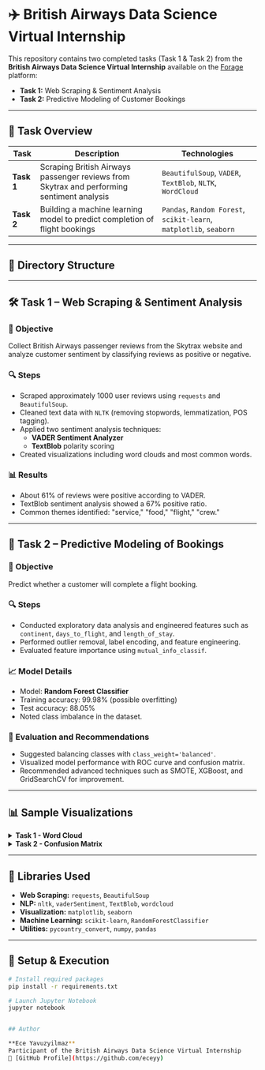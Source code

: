 # ✈️ British Airways Data Science Virtual Internship

This repository contains two completed tasks (Task 1 & Task 2) from the **British Airways Data Science Virtual Internship** available on the [Forage](https://www.theforage.com/) platform:

- **Task 1:** Web Scraping & Sentiment Analysis  
- **Task 2:** Predictive Modeling of Customer Bookings

---

## 📌 Task Overview

| Task   | Description                                                  | Technologies                          |
|--------|--------------------------------------------------------------|------------------------------------|
| **Task 1** | Scraping British Airways passenger reviews from Skytrax and performing sentiment analysis | `BeautifulSoup`, `VADER`, `TextBlob`, `NLTK`, `WordCloud` |
| **Task 2** | Building a machine learning model to predict completion of flight bookings                | `Pandas`, `Random Forest`, `scikit-learn`, `matplotlib`, `seaborn` |

---

## 📂 Directory Structure


---

## 🛠️ Task 1 – Web Scraping & Sentiment Analysis

### 🎯 Objective
Collect British Airways passenger reviews from the Skytrax website and analyze customer sentiment by classifying reviews as positive or negative.

### 🔍 Steps
- Scraped approximately 1000 user reviews using `requests` and `BeautifulSoup`.
- Cleaned text data with `NLTK` (removing stopwords, lemmatization, POS tagging).
- Applied two sentiment analysis techniques:
  - **VADER Sentiment Analyzer**
  - **TextBlob** polarity scoring
- Created visualizations including word clouds and most common words.

### 📊 Results
- About 61% of reviews were positive according to VADER.
- TextBlob sentiment analysis showed a 67% positive ratio.
- Common themes identified: "service," "food," "flight," "crew."

---

## 🧠 Task 2 – Predictive Modeling of Bookings

### 🎯 Objective
Predict whether a customer will complete a flight booking.

### 🔍 Steps
- Conducted exploratory data analysis and engineered features such as `continent`, `days_to_flight`, and `length_of_stay`.
- Performed outlier removal, label encoding, and feature engineering.
- Evaluated feature importance using `mutual_info_classif`.

### 📈 Model Details
- Model: **Random Forest Classifier**
- Training accuracy: 99.98% (possible overfitting)
- Test accuracy: 88.05%
- Noted class imbalance in the dataset.

### 📌 Evaluation and Recommendations
- Suggested balancing classes with `class_weight='balanced'`.
- Visualized model performance with ROC curve and confusion matrix.
- Recommended advanced techniques such as SMOTE, XGBoost, and GridSearchCV for improvement.

---

## 📊 Sample Visualizations

<details>
<summary><b>Task 1 - Word Cloud</b></summary>
<img src="https://user-images.githubusercontent.com/example/wordcloud.png" width="500"/>
</details>

<details>
<summary><b>Task 2 - Confusion Matrix</b></summary>
<img src="https://user-images.githubusercontent.com/example/confusion_matrix.png" width="400"/>
</details>

---

## 🔧 Libraries Used

- **Web Scraping:** `requests`, `BeautifulSoup`
- **NLP:** `nltk`, `vaderSentiment`, `TextBlob`, `wordcloud`
- **Visualization:** `matplotlib`, `seaborn`
- **Machine Learning:** `scikit-learn`, `RandomForestClassifier`
- **Utilities:** `pycountry_convert`, `numpy`, `pandas`

---

## 🚀 Setup & Execution

```bash
# Install required packages
pip install -r requirements.txt

# Launch Jupyter Notebook
jupyter notebook


## Author

**Ece Yavuzyilmaz**  
Participant of the British Airways Data Science Virtual Internship  
🔗 [GitHub Profile](https://github.com/eceyy)
